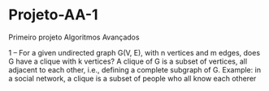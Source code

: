 # Projeto-AA-1

Primeiro projeto Algoritmos Avançados

1 – For a given undirected graph G(V, E), with n vertices and m edges, does G have a clique with k 
vertices?  A  clique  of  G  is  a  subset  of  vertices,  all  adjacent  to  each  other,  i.e.,  defining  a  complete 
subgraph of G. Example: in a social network, a clique is a subset of people who all know each otherer
